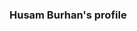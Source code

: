 ### Husam Burhan's profile

<!--
**I'm an iOS Developer comming from backend-development world.


- I’m currently working on Magic Math Worksheets
- I’m currently learning advanced techniqs on Swift/SwiftUI
-->
